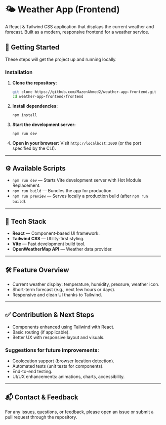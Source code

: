 
# 🌤 Weather App (Frontend)

A React & Tailwind CSS application that displays the current weather and forecast. Built as a modern, responsive frontend for a weather service.

## 🚀 Getting Started

These steps will get the project up and running locally.

### Installation

1. **Clone the repository:**
   ```bash
   git clone https://github.com/MazenAhmed2/weather-app-frontend.git
   cd weather-app-frontend/frontend
   ```

2. **Install dependencies:**

   ```bash
   npm install
   ```

3. **Start the development server:**

   ```bash
   npm run dev
   ```

4. **Open in your browser:**
   Visit `http://localhost:3000` (or the port specified by the CLI).

---

## ⚙️ Available Scripts

* `npm run dev` — Starts Vite development server with Hot Module Replacement.
* `npm run build` — Bundles the app for production.
* `npm run preview` — Serves locally a production build (after `npm run build`).

---

## 🧱 Tech Stack

* **React** — Component-based UI framework.
* **Tailwind CSS** — Utility-first styling.
* **Vite** — Fast development build tool.
* **OpenWeatherMap API** — Weather data provider.

---

## 🛠 Feature Overview

* Current weather display: temperature, humidity, pressure, weather icon.
* Short-term forecast (e.g., next few hours or days).
* Responsive and clean UI thanks to Tailwind.

---

## ✅ Contribution & Next Steps

* Components enhanced using Tailwind with React.
* Basic routing (if applicable).
* Better UX with responsive layout and visuals.

### Suggestions for future improvements:

* Geolocation support (browser location detection).
* Automated tests (unit tests for components).
* End-to-end testing.
* UI/UX enhancements: animations, charts, accessibility.

---

## 📬 Contact & Feedback

For any issues, questions, or feedback, please open an issue or submit a pull request through the repository.
